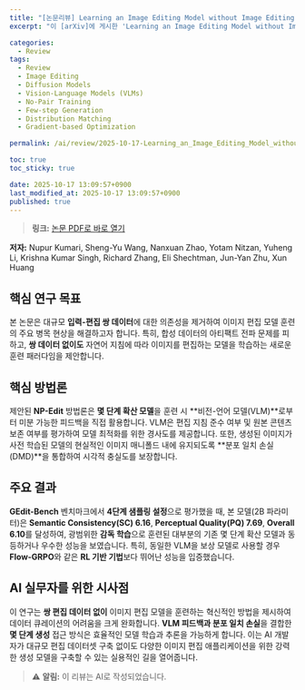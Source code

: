 ```yaml
---
title: "[논문리뷰] Learning an Image Editing Model without Image Editing Pairs"
excerpt: "이 [arXiv]에 게시한 'Learning an Image Editing Model without Image Editing Pairs' 논문에 대한 자세한 리뷰입니다."

categories:
  - Review
tags:
  - Review
  - Image Editing
  - Diffusion Models
  - Vision-Language Models (VLMs)
  - No-Pair Training
  - Few-step Generation
  - Distribution Matching
  - Gradient-based Optimization

permalink: /ai/review/2025-10-17-Learning_an_Image_Editing_Model_without_Image_Editing_Pairs/

toc: true
toc_sticky: true

date: 2025-10-17 13:09:57+0900
last_modified_at: 2025-10-17 13:09:57+0900
published: true
---
```

> **링크:** [논문 PDF로 바로 열기](https://arxiv.org/abs/2510.14978)

**저자:** Nupur Kumari, Sheng-Yu Wang, Nanxuan Zhao, Yotam Nitzan, Yuheng Li, Krishna Kumar Singh, Richard Zhang, Eli Shechtman, Jun-Yan Zhu, Xun Huang



## 핵심 연구 목표
본 논문은 대규모 **입력-편집 쌍 데이터**에 대한 의존성을 제거하여 이미지 편집 모델 훈련의 주요 병목 현상을 해결하고자 합니다. 특히, 합성 데이터의 아티팩트 전파 문제를 피하고, **쌍 데이터 없이도** 자연어 지침에 따라 이미지를 편집하는 모델을 학습하는 새로운 훈련 패러다임을 제안합니다.

## 핵심 방법론
제안된 **NP-Edit** 방법론은 **몇 단계 확산 모델**을 훈련 시 **비전-언어 모델(VLM)**로부터 미분 가능한 피드백을 직접 활용합니다. VLM은 편집 지침 준수 여부 및 원본 콘텐츠 보존 여부를 평가하여 모델 최적화를 위한 경사도를 제공합니다. 또한, 생성된 이미지가 사전 학습된 모델의 현실적인 이미지 매니폴드 내에 유지되도록 **분포 일치 손실(DMD)**을 통합하여 시각적 충실도를 보장합니다.

## 주요 결과
**GEdit-Bench** 벤치마크에서 **4단계 샘플링 설정**으로 평가했을 때, 본 모델(2B 파라미터)은 **Semantic Consistency(SC) 6.16**, **Perceptual Quality(PQ) 7.69**, **Overall 6.10**를 달성하여, 광범위한 **감독 학습**으로 훈련된 대부분의 기존 몇 단계 확산 모델과 동등하거나 우수한 성능을 보였습니다. 특히, 동일한 VLM을 보상 모델로 사용할 경우 **Flow-GRPO**와 같은 **RL 기반 기법**보다 뛰어난 성능을 입증했습니다.

## AI 실무자를 위한 시사점
이 연구는 **쌍 편집 데이터 없이** 이미지 편집 모델을 훈련하는 혁신적인 방법을 제시하여 데이터 큐레이션의 어려움을 크게 완화합니다. **VLM 피드백과 분포 일치 손실**을 결합한 **몇 단계 생성** 접근 방식은 효율적인 모델 학습과 추론을 가능하게 합니다. 이는 AI 개발자가 대규모 편집 데이터셋 구축 없이도 다양한 이미지 편집 애플리케이션을 위한 강력한 생성 모델을 구축할 수 있는 실용적인 길을 열어줍니다.

> ⚠️ **알림:** 이 리뷰는 AI로 작성되었습니다.